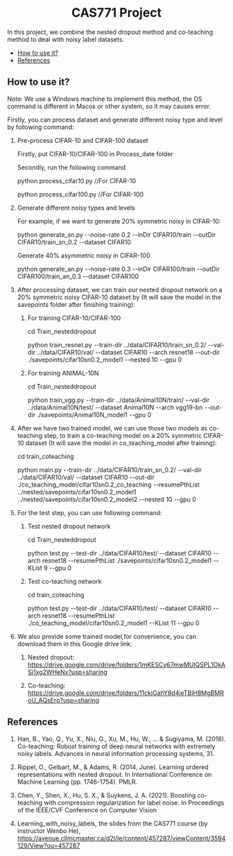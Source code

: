 

<h1 align="center">CAS771 Project</h1>

In this project, we combine the nested dropout method and co-teaching method to deal with noisy label datasets.

- [How to use it?](#how-to-use-it)
- [References](#references)

## How to use it?
Note: We use a Windows machine to implement this method, the OS command is different in Macos or other system, so it may causes error.

Firstly, you can process dataset and generate different noisy type and level by following command:

1. Pre-process CIFAR-10 and CIFAR-100 dataset
   
   Firstly, put CIFAR-10/CIFAR-100 in Process_date folder

   Secondly, run the following command
   
   python process_cifar10.py //For CIFAR-10

   python process_cifar100.py //For CIFAR-100
   
   
 
 
2. Generate different noisy types and levels
    
    For example, if we want to generate 20% symmetric noisy in CIFAR-10:
    
    python generate_sn.py --noise-rate 0.2 --inDir CIFAR10/train --outDir CIFAR10/train_sn_0.2 --dataset CIFAR10

    Generate 40% asymmetric noisy in CIFAR-100

    python generate_an.py --noise-rate 0.3 --inDir CIFAR100/train --outDir CIFAR100/train_an_0.3 --dataset CIFAR100

3. After processing dataset, we can train our nested dropout network on a 20% symmetric noisy CIFAR-10 dataset by (It will save the model in the savepoints folder after finishing training):
   
   1. For training CIFAR-10/CIFAR-100
   
      cd Train_nesteddropout

      python train_resnet.py --train-dir ../data/CIFAR10/train_sn_0.2/ --val-dir ../data/CIFAR10/val/ --dataset CIFAR10 --arch resnet18 --out-dir ./savepoints/cifar10sn0.2_model1 --nested 10 --gpu 0
    2. For training ANIMAL-10N
        
        cd Train_nesteddropout

        python train_vgg.py --train-dir ../data/Animal10N/train/ --val-dir ../data/Animal10N/test/ --dataset Animal10N --arch vgg19-bn --out-dir ./savepoints/Animal10N_model1 --gpu 0



4. After we have two trained model, we can use those two models as co-teaching step, to train a co-teaching model on a 20% symmetric CIFAR-10 dataset (It will save the model in co_teaching_model after training):

   cd train_coteaching
   
   python main.py --train-dir ../data/CIFAR10/train_sn_0.2/ --val-dir ../data/CIFAR10/val/ --dataset CIFAR10 --out-dir ./co_teaching_model/cifar10sn0.2_co_teaching --resumePthList ../nested/savepoints/cifar10sn0.2_model1 ../nested/savepoints/cifar10sn0.2_model2 --nested 10 --gpu 0

5. For the test step, you can use following command:

     1. Test nested dropout network
    
        cd Train_nesteddropout

        python test.py --test-dir ../data/CIFAR10/test/ --dataset CIFAR10 --arch resnet18 --resumePthList ./savepoints/cifar10sn0.2_model1 --KList 9 --gpu 0


     2. Test co-teaching network

        cd train_coteaching
        
        python test.py --test-dir ../data/CIFAR10/test/ --dataset CIFAR10 --arch resnet18 --resumePthList ./co_teaching_model/cifar10sn0.2_model1 --KList 11 --gpu 0
  
6. We also provide some trained model,for convenience, you can download them in this Google drive link:

     1. Nested dropout:
         https://drive.google.com/drive/folders/1mKESCy67mwMUlQSPL1OkASj1xg2WHeNx?usp=sharing
         
     2. Co-teaching:
         https://drive.google.com/drive/folders/11ckiGahY8d4jeTBiH8MgBMRoU_AQsErp?usp=sharing
   


## References
1. Han, B., Yao, Q., Yu, X., Niu, G., Xu, M., Hu, W., ... & Sugiyama, M. (2018). Co-teaching: Robust training of deep neural networks with extremely noisy labels. Advances in neural information processing systems, 31.

2. Rippel, O., Gelbart, M., & Adams, R. (2014, June). Learning ordered representations with nested dropout. In International Conference on Machine Learning (pp. 1746-1754). PMLR.

3. Chen, Y., Shen, X., Hu, S. X., & Suykens, J. A. (2021). Boosting co-teaching with compression regularization for label noise. In Proceedings of the IEEE/CVF Conference on Computer Vision 

4. Learning_with_noisy_labels, the slides from the CAS771 course (by instructor Wenbo He), https://avenue.cllmcmaster.ca/d2l/le/content/457287/viewContent/3594129/View?ou=457287 

